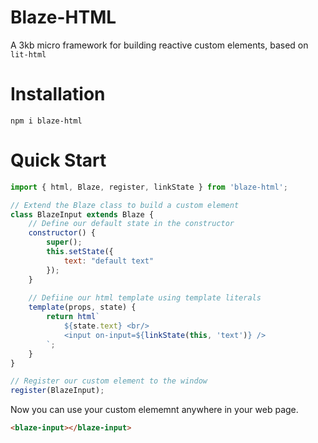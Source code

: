 # Blaze-HTML
A 3kb micro framework for building reactive custom elements, based on `lit-html`

# Installation
```
npm i blaze-html
```



# Quick Start
```Javascript
import { html, Blaze, register, linkState } from 'blaze-html';

// Extend the Blaze class to build a custom element
class BlazeInput extends Blaze {
    // Define our default state in the constructor
    constructor() {
        super();
        this.setState({
            text: "default text"
        });
    }
    
    // Defiine our html template using template literals
    template(props, state) {
        return html`
            ${state.text} <br/>
            <input on-input=${linkState(this, 'text')} />
        `;
    }
}

// Register our custom element to the window
register(BlazeInput);
```
Now you can use your custom elememnt anywhere in your web page.
```HTML
<blaze-input></blaze-input>
```
